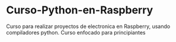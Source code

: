 # Curso-Python-en-Raspberry
Curso para realizar proyectos de electronica en Raspberry, usando compiladores python. Curso enfocado para principiantes
